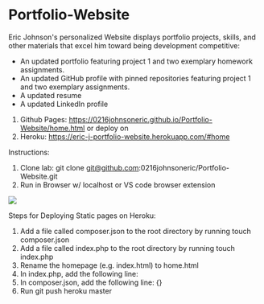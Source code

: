 # Portfolio-Website
Eric Johnson's personalized Website displays portfolio projects, skills, and other materials that excel him toward being development competitive:
* An updated portfolio featuring project 1 and two exemplary homework assignments.
* An updated GitHub profile with pinned repositories featuring project 1 and two exemplary assignments.
* A updated resume
* A updated LinkedIn profile

1) Github Pages: https://0216johnsoneric.github.io/Portfolio-Website/home.html
or deploy on 
2) Heroku:  https://eric-j-portfolio-website.herokuapp.com/#home

Instructions:
1) Clone lab: git clone git@github.com:0216johnsoneric/Portfolio-Website.git
2) Run in Browser w/ localhost or VS code browser extension

<img src="assets/images/Screen Shot 2020-09-29 at 8.21.04 PM.png"> </img>


Steps for Deploying Static pages on Heroku:
1) Add a file called composer.json to the root directory by running touch composer.json
2) Add a file called index.php to the root directory by running touch index.php
3) Rename the homepage (e.g. index.html) to home.html
4) In index.php, add the following line: <?php include_once("home.html"); ?>
5) In composer.json, add the following line: {}
6) Run git push heroku master








